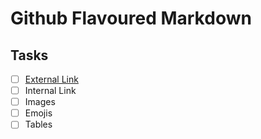 # Github Flavoured Markdown

## Tasks

- [ ] [External Link](https://help.github.com/en/) 
- [ ] Internal Link
- [ ] Images
- [ ] Emojis
- [ ] Tables
